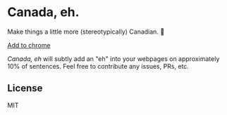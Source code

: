 # Canada, eh.

Make things a little more (stereotypically) Canadian. :maple_leaf:

[Add to chrome](https://chrome.google.com/webstore/detail/canada-eh/kffnckgilffngpffniaobbmeldmmgioh0)

*Canada, eh* will subtly add an "eh" into your webpages on approximately 10% of sentences. Feel free to contribute any issues, PRs, etc.

## License

MIT
